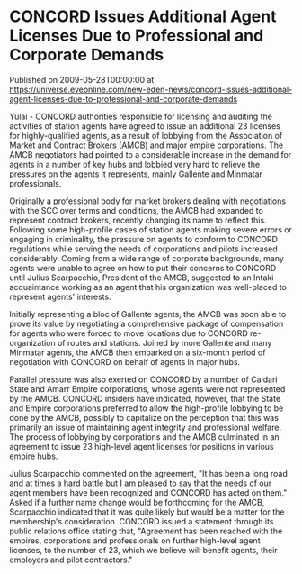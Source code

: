 # CONCORD Issues Additional Agent Licenses Due to Professional and Corporate Demands
Published on 2009-05-28T00:00:00 at https://universe.eveonline.com/new-eden-news/concord-issues-additional-agent-licenses-due-to-professional-and-corporate-demands

Yulai - CONCORD authorities responsible for licensing and auditing the activities of station agents have agreed to issue an additional 23 licenses for highly-qualified agents, as a result of lobbying from the Association of Market and Contract Brokers (AMCB) and major empire corporations. The AMCB negotiators had pointed to a considerable increase in the demand for agents in a number of key hubs and lobbied very hard to relieve the pressures on the agents it represents, mainly Gallente and Minmatar professionals.

Originally a professional body for market brokers dealing with negotiations with the SCC over terms and conditions, the AMCB had expanded to represent contract brokers, recently changing its name to reflect this. Following some high-profile cases of station agents making severe errors or engaging in criminality, the pressure on agents to conform to CONCORD regulations while serving the needs of corporations and pilots increased considerably. Coming from a wide range of corporate backgrounds, many agents were unable to agree on how to put their concerns to CONCORD until Julius Scarpacchio, President of the AMCB, suggested to an Intaki acquaintance working as an agent that his organization was well-placed to represent agents' interests.

Initially representing a bloc of Gallente agents, the AMCB was soon able to prove its value by negotiating a comprehensive package of compensation for agents who were forced to move locations due to CONCORD re-organization of routes and stations. Joined by more Gallente and many Minmatar agents, the AMCB then embarked on a six-month period of negotiation with CONCORD on behalf of agents in major hubs.

Parallel pressure was also exerted on CONCORD by a number of Caldari State and Amarr Empire corporations, whose agents were not represented by the AMCB. CONCORD insiders have indicated, however, that the State and Empire corporations preferred to allow the high-profile lobbying to be done by the AMCB, possibly to capitalize on the perception that this was primarily an issue of maintaining agent integrity and professional welfare. The process of lobbying by corporations and the AMCB culminated in an agreement to issue 23 high-level agent licenses for positions in various empire hubs.

Julius Scarpacchio commented on the agreement, "It has been a long road and at times a hard battle but I am pleased to say that the needs of our agent members have been recognized and CONCORD has acted on them." Asked if a further name change would be forthcoming for the AMCB, Scarpacchio indicated that it was quite likely but would be a matter for the membership's consideration. CONCORD issued a statement through its public relations office stating that, "Agreement has been reached with the empires, corporations and professionals on further high-level agent licenses, to the number of 23, which we believe will benefit agents, their employers and pilot contractors."
